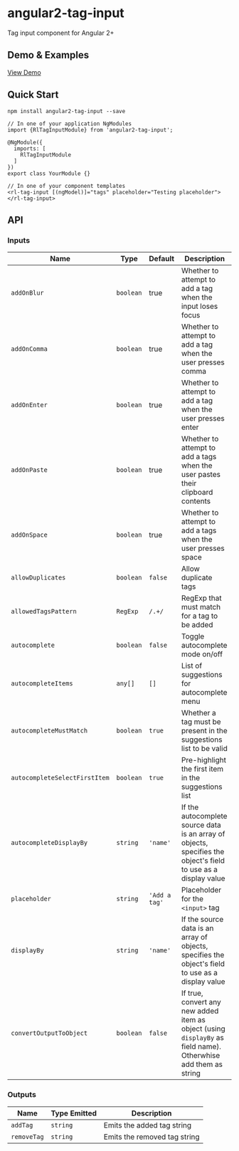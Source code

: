 # angular2-tag-input
Tag input component for Angular 2+

## Demo & Examples
[View Demo](http://www.webpackbin.com/EkDO0p3Ab)

## Quick Start
```
npm install angular2-tag-input --save
```

```
// In one of your application NgModules
import {RlTagInputModule} from 'angular2-tag-input';

@NgModule({
  imports: [
    RlTagInputModule
  ]
})
export class YourModule {}

// In one of your component templates
<rl-tag-input [(ngModel)]="tags" placeholder="Testing placeholder"></rl-tag-input>
```

## API
### Inputs
| Name | Type | Default | Description |
| --- | --- | --- | --- |
| `addOnBlur` | `boolean` | true | Whether to attempt to add a tag when the input loses focus |
| `addOnComma` | `boolean` | true | Whether to attempt to add a tag when the user presses comma |
| `addOnEnter` | `boolean` | true | Whether to attempt to add a tag when the user presses enter |
| `addOnPaste` | `boolean` | true | Whether to attempt to add a tags when the user pastes their clipboard contents |
| `addOnSpace` | `boolean` | true | Whether to attempt to add a tags when the user presses space |
| `allowDuplicates` | `boolean` | `false` | Allow duplicate tags |
| `allowedTagsPattern` | `RegExp` | `/.+/` | RegExp that must match for a tag to be added |
| `autocomplete` | `boolean` | `false` | Toggle autocomplete mode on/off |
| `autocompleteItems` | `any[]` | `[]` | List of suggestions for autocomplete menu |
| `autocompleteMustMatch` | `boolean` | `true` | Whether a tag must be present in the suggestions list to be valid |
| `autocompleteSelectFirstItem` | `boolean` | `true` | Pre-highlight the first item in the suggestions list |
| `autocompleteDisplayBy` | `string` | `'name'` | If the autocomplete source data is an array of objects, specifies the object's field to use as a display value |
| `placeholder` | `string` | `'Add a tag'` | Placeholder for the `<input>` tag |
| `displayBy` | `string` | `'name'` | If the source data is an array of objects, specifies the object's field to use as a display value |
| `convertOutputToObject` | `boolean` | `false` | If true, convert any new added item as object (using `displayBy` as field name). Otherwhise add them as string |

### Outputs
| Name | Type Emitted | Description |
| --- | --- | --- |
| `addTag` | `string` | Emits the added tag string |
| `removeTag` | `string` | Emits the removed tag string |
